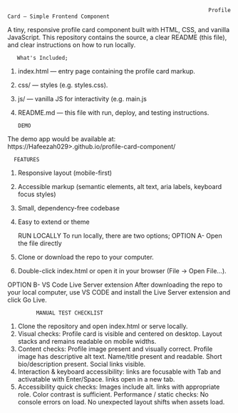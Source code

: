                                                                    Profile Card — Simple Frontend Component

A tiny, responsive profile card component built with HTML, CSS, and vanilla JavaScript. This repository contains the source, a clear README (this file), and clear instructions on how to run locally.

       What's Included;
1. index.html — entry page containing the profile card markup.
2. css/ — styles (e.g. styles.css).
3. js/ — vanilla JS for interactivity (e.g. main.js
4. README.md — this file with run, deploy, and testing instructions.

       DEMO
The demo app would be available at: https://Hafeezah029>.github.io/profile-card-component/ 

      FEATURES
1. Responsive layout (mobile-first)
2. Accessible markup (semantic elements, alt text, aria labels, keyboard focus styles)
3. Small, dependency-free codebase
4. Easy to extend or theme

      RUN LOCALLY
   To run locally, there are two options;
OPTION A- Open the file directly
1. Clone or download the repo to your computer.
2. Double-click index.html or open it in your browser (File → Open File...).

OPTION B- VS Code Live Server extension
After downloading the repo to your local computer, use VS CODE and install the Live Server extension and click Go Live.


             MANUAL TEST CHECKLIST

1. Clone the repository and open index.html or serve locally.
2. Visual checks:
       Profile card is visible and centered on desktop.
       Layout stacks and remains readable on mobile widths.
3. Content checks:
       Profile image present and visually correct.
       Profile image has descriptive alt text.
       Name/title present and readable.
       Short bio/description present.
       Social links visible.
4. Interaction & keyboard accessibility:
       links are focusable with Tab and activatable with Enter/Space.
       links open in a new tab.
5. Accessibility quick checks:
       Images include alt.
       links with appropriate role.
       Color contrast is sufficient.
       Performance / static checks:
       No console errors on load.
       No unexpected layout shifts when assets load.

     
